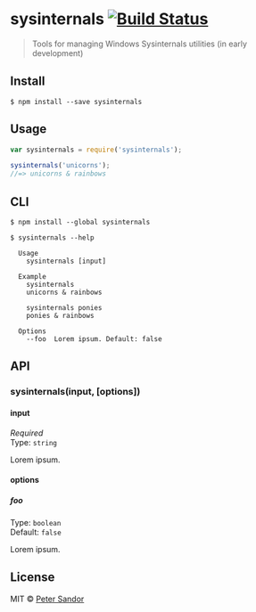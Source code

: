 # sysinternals [![Build Status](https://travis-ci.org/petersandor/sysinternals.svg?branch=master)](https://travis-ci.org/petersandor/sysinternals)

> Tools for managing Windows Sysinternals utilities (in early development)


## Install

```
$ npm install --save sysinternals
```


## Usage

```js
var sysinternals = require('sysinternals');

sysinternals('unicorns');
//=> unicorns & rainbows
```


## CLI

```
$ npm install --global sysinternals
```
```
$ sysinternals --help

  Usage
    sysinternals [input]

  Example
    sysinternals
    unicorns & rainbows

    sysinternals ponies
    ponies & rainbows

  Options
    --foo  Lorem ipsum. Default: false
```


## API

### sysinternals(input, [options])

#### input

*Required*  
Type: `string`

Lorem ipsum.

#### options

##### foo

Type: `boolean`  
Default: `false`

Lorem ipsum.


## License

MIT © [Peter Sandor](http://petersandor.name)
